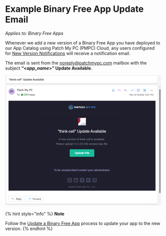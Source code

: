 # Example Binary Free App Update Email

_Applies to: Binary Free Apps_

Whenever we add a new version of a Binary Free App you have deployed to our App Catalog using Patch My PC (PMPC) Cloud, any users configured for [New Version Notifications](https://docs.patchmypc.com/patch-my-pc-cloud/binary-free-apps/manage-new-version-notifications-for-a-binary-free-app) will receive a notification email.

The email is sent from the [noreply@patchmypc.com](mailto:noreply@patchmypc.com) mailbox with the subject **“<**_**app\_name**_**>” Update Available**.

![Example of the Email Notification when a Binary Free App needs an update](/_images/image%20%28400%29.png "Example of the Email Notification when a Binary Free App needs an update")

{% hint style="info" %}
**Note**

Follow the [Update a Binary Free App](../../binary-free-apps/update-a-binary-free-app.md) process to update your app to the new version.
{% endhint %}
